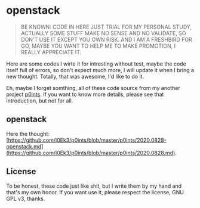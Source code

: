 # openstack

> BE KNOWN: CODE IN HERE JUST TRIAL FOR MY PERSONAL STUDY, ACTUALLY SOME STUFF MAKE NO SENSE AND NO VALIDATE, SO DON'T USE IT EXCEPT YOU OWN RISK. AND I AM A FRESHBIRD FOR GO, MAYBE YOU WANT TO HELP ME TO MAKE PROMOTION, I REALLY APPRECIATE IT.

Here are some codes I wirte it for intresting without test, maybe the code itself full of errors, so don't expect much more, I will update it when I bring a new thought. Totally, that was awesome, I'd like to do it.

Eh, maybe I forget somthing, all of these code source from my another project [p0ints](https://github.com/i0Ek3/p0ints). If you want to know more details, please see that introduction, but not for all.

## openstack

Here the thought: [https://github.com/i0Ek3/p0ints/blob/master/p0ints/2020.0828-openstack.md](https://github.com/i0Ek3/p0ints/blob/master/p0ints/2020.0828.md).


## License

To be honest, these code just like shit, but I write them by my hand and that's my own honor. If you want use it, please respect the license, GNU GPL v3, thanks.
